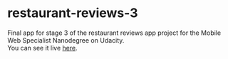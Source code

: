# restaurant-reviews-3
Final app for stage 3 of the restaurant reviews app project for the Mobile Web Specialist Nanodegree on Udacity. <br>
You can see it live [here](https://resrev.netlify.com).
